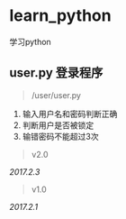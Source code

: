 ﻿# learn_python
 学习python


## user.py 登录程序
>/user/user.py

1. 输入用户名和密码判断正确
2. 判断用户是否被锁定
3. 输错密码不能超过3次



>v2.0


*2017.2.3*

> v1.0


*2017.2.1*
